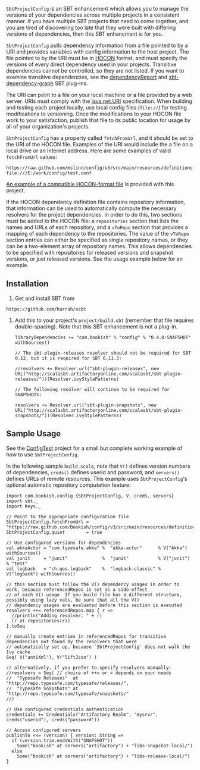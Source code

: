 `SbtProjectConfig` is an SBT enhancement which allows you to manage the versions of your dependencies across multiple
projects in a consistent manner. If you have multiple SBT projects that need to come together, and you are tired of
discovering too late that they were built with differing versions of dependencies, then this SBT enhancment is for you.

`SbtProjectConfig` pulls dependency information from a file pointed to by a URI and provides variables with config
information to the host project. The file pointed to by the URI must be in
[HOCON](https://github.com/typesafehub/config/blob/master/HOCON.md) format, and must specify the versions of every
direct dependency used in your projects.
Transitive dependencies cannot be controlled, so they are not listed.
If you want to examine transitive dependencies, see the [dependencyReport](https://github.com/mslinn/dependencyReport)
and [sbt-dependency-graph](https://github.com/jrudolph/sbt-dependency-graph) SBT plug-ins.

The URI can point to a file on your local machine or a file provided by a web server.
URIs must comply with the [java.net.URI](http://docs.oracle.com/javase/7/docs/api/java/net/URI.html) specification.
When building and testing each project locally, use local config files (`file://`) for testing modifications to
versioning. Once the modifications to your HOCON file work to your satisfaction, publish that file to its public
location for usage by all of your organization's projects.

`SbtProjectConfig` has a property called `fetchFromUrl`, and it should be set to the URI of the HOCON file.
Examples of the URI would include the a file on a local drive or an Internet address.
Here are some examples of valid `fetchFromUrl` values:

    https://raw.github.com/mslinn/config/v3/src/main/resources/definitions.conf
    file:///E:/work/config/test.conf

[An example of a compatible HOCON-format file](https://raw.github.com/mslinn/config/v2/src/main/resources/definitions.conf)
is provided with this project.

If the HOCON dependency definition file contains repository information, that information can be used to automatically
compute the necessary resolvers for the project dependencies. In order to do this, two sections must be added to the
HOCON file: a `repositories` section that lists the names and URLs of each repository, and a `vToRepo` section that
provides a mapping of each dependency to the repositories. The value of the `vToRepo` section entries can either be
specified as single repository names, or they can be a two-element array of repository names. This allows dependencies
to be specified with repositories for released versions and snapshot versions, or just released versions.
See the usage example below for an example.

## Installation

 1. Get and install SBT from
````
https://github.com/harrah/xsbt
````

 1. Add this to your project's `project/build.sbt` (remember that file requires double-spacing).
Note that this SBT enhancement is not a plug-in.

        libraryDependencies += "com.bookish" % "config" % "0.4.0-SNAPSHOT" withSources()

        // The sbt-plugin-releases resolver should not be required for SBT 0.12, but it is required for SBT 0.11.3:

        //resolvers += Resolver.url("sbt-plugin-releases", new URL("http://scalasbt.artifactoryonline.com/scalasbt/sbt-plugin-releases/"))(Resolver.ivyStylePatterns)

        // The following resolver will continue to be required for SNAPSHOTS:

        resolvers += Resolver.url("sbt-plugin-snapshots", new URL("http://scalasbt.artifactoryonline.com/scalasbt/sbt-plugin-snapshots/"))(Resolver.ivyStylePatterns)


## Sample Usage

See the [ConfigTest](https://github.com/mslinn/configTest) project for a small but complete working example of how to
use `SbtProjectConfig`.

In the following sample `build.scala`, note that `V()` defines version numbers of dependencies, `creds()` defines
userid and password, and `servers()` defines URLs of remote resources. This example uses `SbtProjectConfig`'s optional
automatic repository computation feature:

    import com.bookish.config.{SbtProjectConfig, V, creds, servers}
    import sbt._
    import Keys._

    // Point to the appropriate configuration file
    SbtProjectConfig.fetchFromUrl = "https://raw.github.com/Bookish/config/v3/src/main/resources/definitions.conf"
    SbtProjectConfig.quiet        = true

    // Use configured versions for dependencies
    val akkaActor = "com.typesafe.akka" %  "akka-actor"      % V("Akka")    withSources()
    val junit     = "junit"             %  "junit"           % V("junit")   % "test"
    val logback   = "ch.qos.logback"    %  "logback-classic" % V("logback") withSources()

    // this section must follow the V() dependency usages in order to work, because referencedRepos is set as a side-effect
    // of each V() usage. If you build file has a different structure, possibly using lazy vals, be sure that all the V()
    // dependency usages are evaluated before this section is executed
    resolvers ++= referencedRepos.map { r =>
      //println("Adding resolver: " + r)
      (r at repositories(r))
    }.toSeq

    // manually create entries in referencedRepos for transitive dependencies not found by the resolvers that were
    // automatically set up, because `SbtProjectConfig` does not walk the Ivy cache
    Seq( V("antiXml"), V("liftJson") )

    // alternatively, if you prefer to specify resolvers manually:
    //resolvers = Seq( // choice of ++= or = depends on your needs
    //  "Typesafe Releases"  at "http://repo.typesafe.com/typesafe/releases/",
    //  "Typesafe Snapshots" at "http://repo.typesafe.com/typesafe/snapshots/"
    //)

    // Use configured credentials authentication
    credentials += Credentials("Artifactory Realm", "mysrvr", creds("userid"), creds("password"))

    // Access configured servers
    publishTo <<= (version) { version: String =>
      if (version.trim.endsWith("SNAPSHOT"))
        Some("bookish" at servers("artifactory") + "libs-snapshot-local/")
      else
        Some("bookish" at servers("artifactory") + "libs-release-local/")
    }
